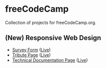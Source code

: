 # freeCodeCamp

Collection of projects for freeCodeCamp.org.

## (New) Responsive Web Design

- [Survey Form](https://github.com/GabrielMontplaisir/freeCodeCamp/tree/main/survey-form) ([Live](https://gabrielmontplaisir.com/freeCodeCamp/survey-form))
- [Tribute Page](https://github.com/GabrielMontplaisir/freeCodeCamp/tree/main/tribute-page) ([Live](https://gabrielmontplaisir.com/freeCodeCamp/tribute-page))
- [Technical Documentation Page](https://github.com/GabrielMontplaisir/freeCodeCamp/tree/main/tech-docs-page) ([Live](https://gabrielmontplaisir.com/freeCodeCamp/tech-docs-page))
